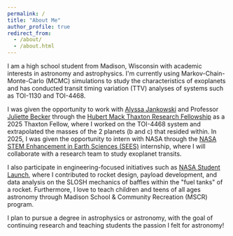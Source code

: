 ```yaml
---
permalink: /
title: "About Me"
author_profile: true
redirect_from: 
  - /about/
  - /about.html
---
```


I am a high school student from Madison, Wisconsin with academic interests in astronomy and astrophysics. I'm currently using Markov-Chain-Monte-Carlo (MCMC) simulations to study the characteristics of exoplanets and has conducted transit timing variation (TTV) analyses of systems such as TOI-1130 and TOI-4468.

I was given the opportunity to work with [Alyssa Jankowski](https://alyssajankowski.carrd.co/#) and Professor [Juliette Becker](https://beckergroup.wiscweb.wisc.edu/) through the [Hubert Mack Thaxton Research Fellowship]([url](https://www.instagram.com/p/DKvlhgYNa64/)) as a 2025 Thaxton Fellow, where I worked on the TOI-4468 system and extrapolated the masses of the 2 planets (b and c) that resided within. In 2025, I was given the opportunity to intern with NASA through the [NASA STEM Enhancement in Earth Sciences (SEES)](https://www.csr.utexas.edu/education-outreach/high-school-internships/sees/) internship, where I will collaborate with a research team to study exoplanet transits. 

I also participate in engineering-focused initiatives such as [NASA Student Launch](https://www.nasa.gov/learning-resources/nasa-student-launch/), where I contributed to rocket design, payload development, and data analysis on the SLOSH mechanics of baffles within the "fuel tanks" of a rocket. Furthermore, I love to teach children and teens of all ages astronomy through Madison School & Community Recreation (MSCR) program.

I plan to pursue a degree in astrophysics or astronomy, with the goal of continuing research and teaching students the passion I felt for astronomy!
